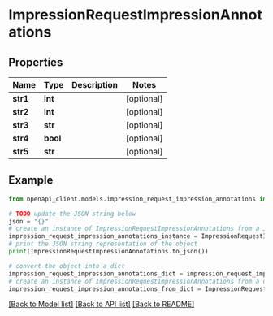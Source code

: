 # ImpressionRequestImpressionAnnotations


## Properties

Name | Type | Description | Notes
------------ | ------------- | ------------- | -------------
**str1** | **int** |  | [optional] 
**str2** | **int** |  | [optional] 
**str3** | **str** |  | [optional] 
**str4** | **bool** |  | [optional] 
**str5** | **str** |  | [optional] 

## Example

```python
from openapi_client.models.impression_request_impression_annotations import ImpressionRequestImpressionAnnotations

# TODO update the JSON string below
json = "{}"
# create an instance of ImpressionRequestImpressionAnnotations from a JSON string
impression_request_impression_annotations_instance = ImpressionRequestImpressionAnnotations.from_json(json)
# print the JSON string representation of the object
print(ImpressionRequestImpressionAnnotations.to_json())

# convert the object into a dict
impression_request_impression_annotations_dict = impression_request_impression_annotations_instance.to_dict()
# create an instance of ImpressionRequestImpressionAnnotations from a dict
impression_request_impression_annotations_from_dict = ImpressionRequestImpressionAnnotations.from_dict(impression_request_impression_annotations_dict)
```
[[Back to Model list]](../README.md#documentation-for-models) [[Back to API list]](../README.md#documentation-for-api-endpoints) [[Back to README]](../README.md)


